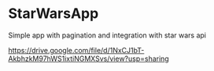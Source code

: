 # StarWarsApp
Simple app with pagination and integration with star wars api

https://drive.google.com/file/d/1NxCJ1bT-AkbhzkM97hWS1ixtiNGMXSvs/view?usp=sharing
